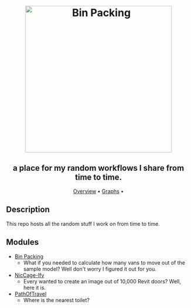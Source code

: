 <h1 align="center">
  <br>
  <img src="https://github.com/Templarian/MaterialDesign/blob/e42f3f41dd46bc033f11c0e5eed7fb742af6e74e/svg/truck-delivery.svg" alt="Bin Packing" width="400">
</h1>

<h2 align="center">a place for my random workflows I share from time to time.</h2>

<p align="center">
  <a href="#description">Overview</a> •
  <a href="#graphs">Graphs</a> •
</p>

## Description
This repo hosts all the random stuff I work on from time to time.

## Modules
* [Bin Packing]()
  - What if you needed to calculate how many vans to move out of the sample model? Well don't worry I figured it out for you.
* [NicCage-Ify]()
  - Every wanted to create an image out of 10,000 Revit doors? Well, here it is.
* [PathOfTravel]()
  - Where is the nearest toilet?